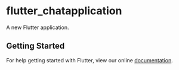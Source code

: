 # flutter_chatapplication

A new Flutter application.

## Getting Started

For help getting started with Flutter, view our online
[documentation](https://flutter.io/).
